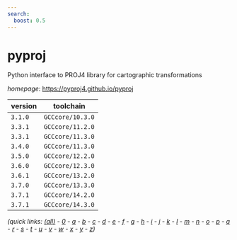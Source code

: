 ```yaml
---
search:
  boost: 0.5
---
```

# pyproj

Python interface to PROJ4 library for cartographic transformations

*homepage*: <https://pyproj4.github.io/pyproj>

version | toolchain
--------|----------
``3.1.0`` | ``GCCcore/10.3.0``
``3.3.1`` | ``GCCcore/11.2.0``
``3.3.1`` | ``GCCcore/11.3.0``
``3.4.0`` | ``GCCcore/11.3.0``
``3.5.0`` | ``GCCcore/12.2.0``
``3.6.0`` | ``GCCcore/12.3.0``
``3.6.1`` | ``GCCcore/13.2.0``
``3.7.0`` | ``GCCcore/13.3.0``
``3.7.1`` | ``GCCcore/14.2.0``
``3.7.1`` | ``GCCcore/14.3.0``


*(quick links: [(all)](../index.md) - [0](../0/index.md) - [a](../a/index.md) - [b](../b/index.md) - [c](../c/index.md) - [d](../d/index.md) - [e](../e/index.md) - [f](../f/index.md) - [g](../g/index.md) - [h](../h/index.md) - [i](../i/index.md) - [j](../j/index.md) - [k](../k/index.md) - [l](../l/index.md) - [m](../m/index.md) - [n](../n/index.md) - [o](../o/index.md) - [p](../p/index.md) - [q](../q/index.md) - [r](../r/index.md) - [s](../s/index.md) - [t](../t/index.md) - [u](../u/index.md) - [v](../v/index.md) - [w](../w/index.md) - [x](../x/index.md) - [y](../y/index.md) - [z](../z/index.md))*

